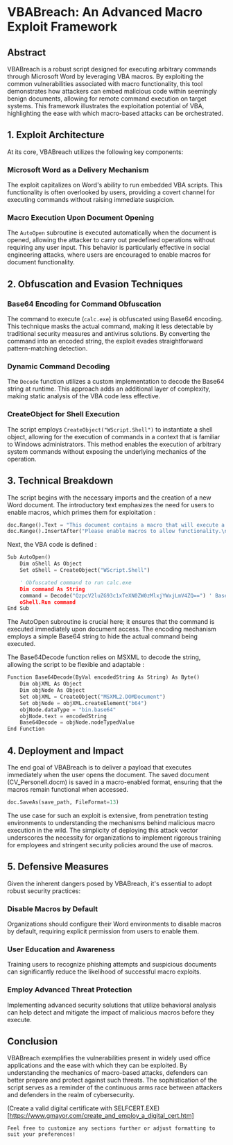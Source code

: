 # VBABreach: An Advanced Macro Exploit Framework

## Abstract
VBABreach is a robust script designed for executing arbitrary commands through Microsoft Word by leveraging VBA macros. By exploiting the common vulnerabilities associated with macro functionality, this tool demonstrates how attackers can embed malicious code within seemingly benign documents, allowing for remote command execution on target systems. This framework illustrates the exploitation potential of VBA, highlighting the ease with which macro-based attacks can be orchestrated.

## 1. Exploit Architecture

At its core, VBABreach utilizes the following key components:

### Microsoft Word as a Delivery Mechanism
The exploit capitalizes on Word's ability to run embedded VBA scripts. This functionality is often overlooked by users, providing a covert channel for executing commands without raising immediate suspicion.

### Macro Execution Upon Document Opening
The `AutoOpen` subroutine is executed automatically when the document is opened, allowing the attacker to carry out predefined operations without requiring any user input. This behavior is particularly effective in social engineering attacks, where users are encouraged to enable macros for document functionality.

## 2. Obfuscation and Evasion Techniques

### Base64 Encoding for Command Obfuscation
The command to execute (`calc.exe`) is obfuscated using Base64 encoding. This technique masks the actual command, making it less detectable by traditional security measures and antivirus solutions. By converting the command into an encoded string, the exploit evades straightforward pattern-matching detection.

### Dynamic Command Decoding
The `Decode` function utilizes a custom implementation to decode the Base64 string at runtime. This approach adds an additional layer of complexity, making static analysis of the VBA code less effective.

### CreateObject for Shell Execution
The script employs `CreateObject("WScript.Shell")` to instantiate a shell object, allowing for the execution of commands in a context that is familiar to Windows administrators. This method enables the execution of arbitrary system commands without exposing the underlying mechanics of the operation.

## 3. Technical Breakdown

The script begins with the necessary imports and the creation of a new Word document. The introductory text emphasizes the need for users to enable macros, which primes them for exploitation :

```python
doc.Range().Text = "This document contains a macro that will execute a command when opened.\n\n"
doc.Range().InsertAfter("Please enable macros to allow functionality.\n")
```


Next, the VBA code is defined :

```python
Sub AutoOpen()
    Dim oShell As Object
    Set oShell = CreateObject("WScript.Shell")

    ' Obfuscated command to run calc.exe
    Dim command As String
    command = Decode("QzpcV2luZG93c1xTeXN0ZW0zMlxjYWxjLmV4ZQ==") ' Base64 encoded path to calc.exe
    oShell.Run command
End Sub
```
The AutoOpen subroutine is crucial here; it ensures that the command is executed immediately upon document access. The encoding mechanism employs a simple Base64 string to hide the actual command being executed.


The Base64Decode function relies on MSXML to decode the string, allowing the script to be flexible and adaptable :
```python
Function Base64Decode(ByVal encodedString As String) As Byte()
    Dim objXML As Object
    Dim objNode As Object
    Set objXML = CreateObject("MSXML2.DOMDocument")
    Set objNode = objXML.createElement("b64")
    objNode.dataType = "bin.base64"
    objNode.text = encodedString
    Base64Decode = objNode.nodeTypedValue
End Function
```

## 4. Deployment and Impact
The end goal of VBABreach is to deliver a payload that executes immediately when the user opens the document. The saved document (CV_Personell.docm) is saved in a macro-enabled format, ensuring that the macros remain functional when accessed.

```python
doc.SaveAs(save_path, FileFormat=13)
```

The use case for such an exploit is extensive, from penetration testing environments to understanding the mechanisms behind malicious macro execution in the wild. The simplicity of deploying this attack vector underscores the necessity for organizations to implement rigorous training for employees and stringent security policies around the use of macros.


## 5. Defensive Measures
Given the inherent dangers posed by VBABreach, it's essential to adopt robust security practices:

### Disable Macros by Default
Organizations should configure their Word environments to disable macros by default, requiring explicit permission from users to enable them.

### User Education and Awareness
Training users to recognize phishing attempts and suspicious documents can significantly reduce the likelihood of successful macro exploits.

### Employ Advanced Threat Protection
Implementing advanced security solutions that utilize behavioral analysis can help detect and mitigate the impact of malicious macros before they execute.

## Conclusion
VBABreach exemplifies the vulnerabilities present in widely used office applications and the ease with which they can be exploited. By understanding the mechanics of macro-based attacks, defenders can better prepare and protect against such threats. The sophistication of the script serves as a reminder of the continuous arms race between attackers and defenders in the realm of cybersecurity.


(Create a valid digital certificate with SELFCERT.EXE)[https://www.gmayor.com/create_and_employ_a_digital_cert.htm]

```
Feel free to customize any sections further or adjust formatting to suit your preferences!
```
